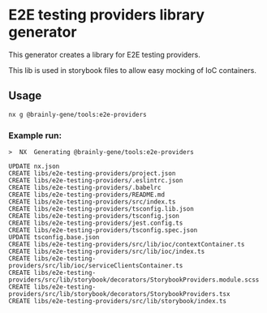 # E2E testing providers library generator

This generator creates a library for E2E testing providers.


This lib is used in storybook files to allow easy mocking of IoC containers.


## Usage

```sh copy
nx g @brainly-gene/tools:e2e-providers
```

### Example run:

```
>  NX  Generating @brainly-gene/tools:e2e-providers

UPDATE nx.json
CREATE libs/e2e-testing-providers/project.json
CREATE libs/e2e-testing-providers/.eslintrc.json
CREATE libs/e2e-testing-providers/.babelrc
CREATE libs/e2e-testing-providers/README.md
CREATE libs/e2e-testing-providers/src/index.ts
CREATE libs/e2e-testing-providers/tsconfig.lib.json
CREATE libs/e2e-testing-providers/tsconfig.json
CREATE libs/e2e-testing-providers/jest.config.ts
CREATE libs/e2e-testing-providers/tsconfig.spec.json
UPDATE tsconfig.base.json
CREATE libs/e2e-testing-providers/src/lib/ioc/contextContainer.ts
CREATE libs/e2e-testing-providers/src/lib/ioc/index.ts
CREATE libs/e2e-testing-providers/src/lib/ioc/serviceClientsContainer.ts
CREATE libs/e2e-testing-providers/src/lib/storybook/decorators/StorybookProviders.module.scss
CREATE libs/e2e-testing-providers/src/lib/storybook/decorators/StorybookProviders.tsx
CREATE libs/e2e-testing-providers/src/lib/storybook/index.ts
```
